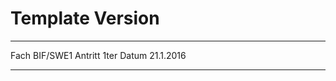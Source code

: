 Template Version
================

-----------	-----------
Fach		BIF/SWE1
Antritt		1ter
Datum		21.1.2016
-----------	-----------

